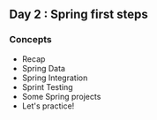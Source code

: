 ## Day 2 : Spring first steps

### Concepts

* Recap
* Spring Data
* Spring Integration
* Sprint Testing
* Some Spring projects
* Let's practice!
